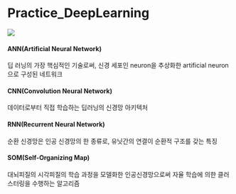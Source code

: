 # Practice_DeepLearning

<a href="https://summerbook.tistory.com/" target="_blank"><img src="https://img.shields.io/badge/TSTORY-125925?style=flat-square&logo=tistory&logoColor=ffffff"/></a>

#### ANN(Artificial Neural Network)
딥 러닝의 가장 핵심적인 기술로써, 신경 세포인 neuron을 추상화한 artificial neuron으로 구성된 네트워크

#### CNN(Convolution Neural Network)
데이터로부터 직접 학습하는 딥러닝의 신경망 아키텍처

#### RNN(Recurrent Neural Network)
순환 신경망은 인공 신경망의 한 종류로, 유닛간의 연결이 순환적 구조를 갖는 특징

#### SOM(Self-Organizing Map)
대뇌피질의 시각피질의 학습 과정을 모델화한 인공신경망으로써 자율 학습에 의한 클러스터링을 수행하는 알고리즘


